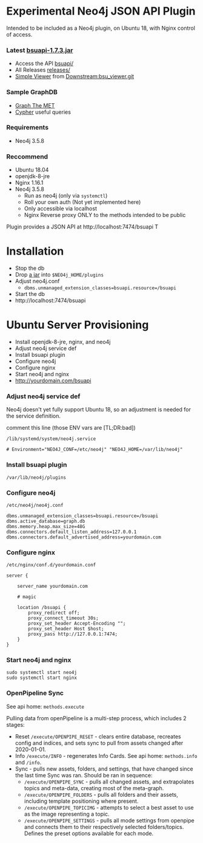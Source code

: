 # Experimental Neo4j JSON API Plugin
Intended to be included as a Neo4j plugin, on Ubuntu 18, with Nginx control of access. 

### Latest [bsuapi-1.7.3.jar](releases/bsuapi-1.7.3.jar)
* Access the API [bsuapi/](bsuapi)
* All Releases [releases/](releases)
* [Simple Viewer](viewer) from [Downstream:bsu_viewer.git](https://github.com/Downstream/bsu_viewer)

### Sample GraphDB
* [Graph The MET](pages/Graph-The-MET.md)
* [Cypher](pages/cypher.md) useful queries

### Requirements
* Neo4j 3.5.8

### Reccommend
* Ubuntu 18.04
* openjdk-8-jre
* Nginx 1.16.1
* Neo4j 3.5.8
  * Run as neo4j (only via `systemctl`)
  * Roll your own auth (Not yet implemented here)
  * Only accessible via localhost
  * Nginx Reverse proxy ONLY to the methods intended to be public

Plugin provides a JSON API at http://localhost:7474/bsuapi
T
# Installation
* Stop the db
* Drop [a jar](releases) into `$NEO4j_HOME/plugins`
* Adjust neo4j.conf
    * `dbms.unmanaged_extension_classes=bsuapi.resource=/bsuapi`
* Start the db
* http://localhost:7474/bsuapi 


# Ubuntu Server Provisioning
* Install openjdk-8-jre, nginx, and neo4j
* Adjust neo4j service def
* Install bsuapi plugin
* Configure neo4j
* Configure nginx
* Start neo4j and nginx
* http://yourdomain.com/bsuapi

### Adjust neo4j service def
Neo4j doesn't yet fully support Ubuntu 18, so an adjustment is needed for the service definition.

comment this line (those ENV vars are [TL;DR:bad])

 `/lib/systemd/system/neo4j.service`
```
# Environment="NEO4J_CONF=/etc/neo4j" "NEO4J_HOME=/var/lib/neo4j"
```

### Install bsuapi plugin
`/var/lib/neo4j/plugins`

### Configure neo4j
`/etc/neo4j/neo4j.conf`
```
dbms.unmanaged_extension_classes=bsuapi.resource=/bsuapi
dbms.active_database=graph.db
dbms.memory.heap.max_size=48G
dbms.connectors.default_listen_address=127.0.0.1
dbms.connectors.default_advertised_address=yourdomain.com
```

### Configure nginx
`/etc/nginx/conf.d/yourdomain.conf`
```nginx
server { 
    
    server_name yourdomain.com
    
    # magic

    location /bsuapi {
        proxy_redirect off;
        proxy_connect_timeout 30s;
        proxy_set_header Accept-Encoding "";
        proxy_set_header Host $host;
        proxy_pass http://127.0.0.1:7474;
    }
}
```

### Start neo4j and nginx
```
sudo systemctl start neo4j
sudo systemctl start nginx 
```

### OpenPipeline Sync
See api home: `methods.execute`

Pulling data from openPipeline is a multi-step process, which includes 2 stages:

* Reset `/execute/OPENPIPE_RESET` - clears entire database, recreates config and indices, and sets sync to pull from assets changed after 2020-01-01.
* Info `/execute/INFO` - regenerates Info Cards. See api home: `methods.info` and `/info`.
* Sync - pulls new assets, folders, and settings, that have changed since the last time Sync was ran. Should be ran in sequence: 
   * `/execute/OPENPIPE_SYNC` - pulls all changed assets, and extrapolates topics and meta-data, creating most of the meta-graph.
   * `/execute/OPENPIPE_FOLDERS` - pulls all folders and their assets, including template positioning where present.
   * `/execute/OPENPIPE_TOPICIMG` - attempts to select a best asset to use as the image representing a topic.
   * `/execute/OPENPIPE_SETTINGS` - pulls all mode settings from openpipe and connects them to their respectively selected folders/topics. Defines the preset options available for each mode.
   
